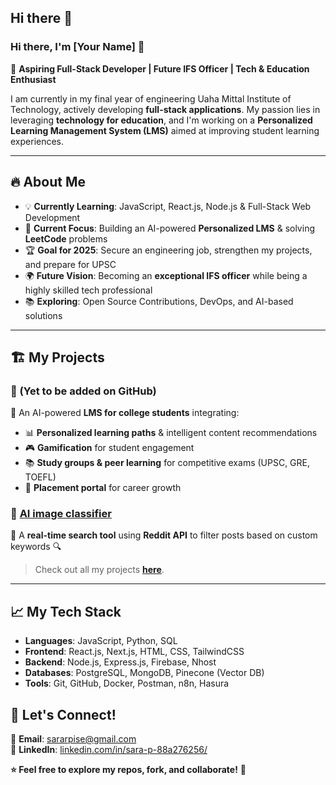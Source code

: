 ## Hi there 👋

### Hi there, I'm [Your Name] 👋  

🚀 **Aspiring Full-Stack Developer | Future IFS Officer | Tech & Education Enthusiast**

I am currently in my final year of engineering Uaha Mittal Institute of Technology, actively developing **full-stack applications**. My passion lies in leveraging **technology for education**, and I'm working on a **Personalized Learning Management System (LMS)** aimed at improving student learning experiences.

---

## 🔥 About Me
- 💡 **Currently Learning**: JavaScript, React.js, Node.js & Full-Stack Web Development
- 🎯 **Current Focus**: Building an AI-powered **Personalized LMS** & solving **LeetCode** problems
- 🏆 **Goal for 2025**: Secure an engineering job, strengthen my projects, and prepare for UPSC
- 🌍 **Future Vision**: Becoming an **exceptional IFS officer** while being a highly skilled tech professional
- 📚 **Exploring**: Open Source Contributions, DevOps, and AI-based solutions

---

## 🏗️ My Projects
### 🚀 (Yet to be added on GitHub)
🔹 An AI-powered **LMS for college students** integrating:
- 📊 **Personalized learning paths** & intelligent content recommendations
- 🎮 **Gamification** for student engagement
- 📚 **Study groups & peer learning** for competitive exams (UPSC, GRE, TOEFL)
- 🎯 **Placement portal** for career growth

### 📌 [AI image classifier](https://github.com/sara-1515/AI-Image-Classifier)
🔹 A **real-time search tool** using **Reddit API** to filter posts based on custom keywords 🔍


> Check out all my projects **[here](https://github.com/sara-1515?tab=repositories)**.

---

## 📈 My Tech Stack
- **Languages**: JavaScript, Python, SQL
- **Frontend**: React.js, Next.js, HTML, CSS, TailwindCSS
- **Backend**: Node.js, Express.js, Firebase, Nhost
- **Databases**: PostgreSQL, MongoDB, Pinecone (Vector DB)
- **Tools**: Git, GitHub, Docker, Postman, n8n, Hasura



## 🤝 Let's Connect!
📩 **Email**: [sararpise@gmail.com](mailto:your-email@example.com)  
🔗 **LinkedIn**: [linkedin.com/in/sara-p-88a276256/](https://linkedin.com/in/YOURUSERNAME)  


**⭐️ Feel free to explore my repos, fork, and collaborate!** 🚀
